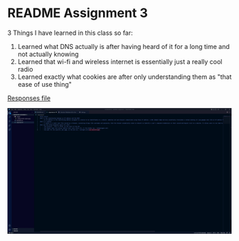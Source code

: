 # README Assignment 3

3 Things I have learned in this class so far:
1. Learned what DNS actually is after having heard of it for a long time and not actually knowing
2. Learned that wi-fi and wireless internet is essentially just a really cool radio
3. Learned exactly what cookies are after only understanding them as "that ease of use thing"



[Responses file](responses.txt)

![Screenshot of work](images/homework-3-screenshot.JPG)

